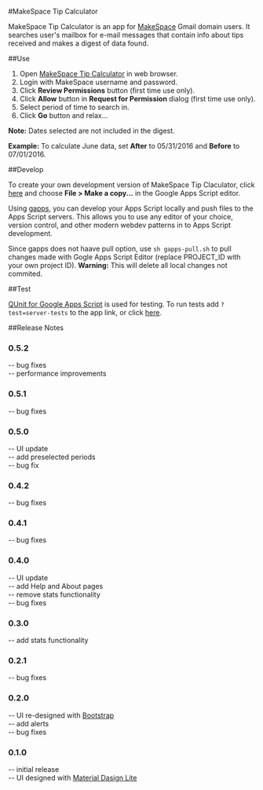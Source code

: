 #MakeSpace Tip Calculator

MakeSpace Tip Calculator is an app for [MakeSpace](http://makespace.com) Gmail domain users. It searches user's mailbox for e-mail messages that contain info about tips received and makes a digest of data found.

##Use

1. Open [MakeSpace Tip Calculator](https://script.google.com/macros/s/AKfycbyPxNOVdbnIp2dvtic2SubToACs_dYhdL9p5zqJchW__cvb5g4/exec) in web browser.
2. Login with MakeSpace username and password.
3. Click **Review Permissions** button (first time use only).
4. Click **Allow** button in **Request for Permission** dialog (first time use only).
5. Select period of time to search in.
6. Click **Go** button and relax...

**Note:** Dates selected are not included in the digest.

**Example:**  To calculate June data, set **After** to 05/31/2016 and **Before** to 07/01/2016.

##Develop

To create your own development version of MakeSpace Tip Claculator, click [here](https://script.google.com/d/1upJo8oNLKw91pylkM9Xa_s63_lFcbtOXNqcNdI5Jhyusg-ZgdLEEkm4I/edit?usp=sharing) and choose **File > Make a copy...** in the Google Apps Script editor.

Using [gapps](https://github.com/danthareja/node-google-apps-script), you can develop your Apps Script locally and push files to the Apps Script servers. This allows you to use any editor of your choice, version control, and other modern webdev patterns in to Apps Script development.

Since gapps does not haave pull option, use `sh gapps-pull.sh` to pull changes made with Gogle Apps Script Editor (replace PROJECT_ID with your own project ID). **Warning:** This will delete all local changes not commited.

##Test

[QUnit for Google Apps Script](https://github.com/simula-innovation/qunit/tree/gas/gas) is used for testing. To run tests add `?test=server-tests` to the app link, or click [here](https://script.google.com/a/macros/makespace.com/s/AKfycbylV6dK4FQck5d-DP6OblvSIvQkLYajRZO04njWT_4yRE378GU/exec?test=server-tests).

##Release Notes

### 0.5.2
-- bug fixes  
-- performance improvements    

### 0.5.1
-- bug fixes  

### 0.5.0
-- UI update  
-- add preselected periods  
-- bug fix  

### 0.4.2
-- bug fixes  

### 0.4.1
-- bug fixes  

### 0.4.0
-- UI update  
-- add Help and About pages  
-- remove stats functionality  
-- bug fixes  

### 0.3.0
-- add stats functionality  

### 0.2.1
-- bug fixes  

### 0.2.0
-- UI re-designed with [Bootstrap](http://getbootstrap.com/)  
-- add alerts  
-- bug fixes  

### 0.1.0
-- initial release  
-- UI designed with [Material Dasign Lite](https://getmdl.io/)  
